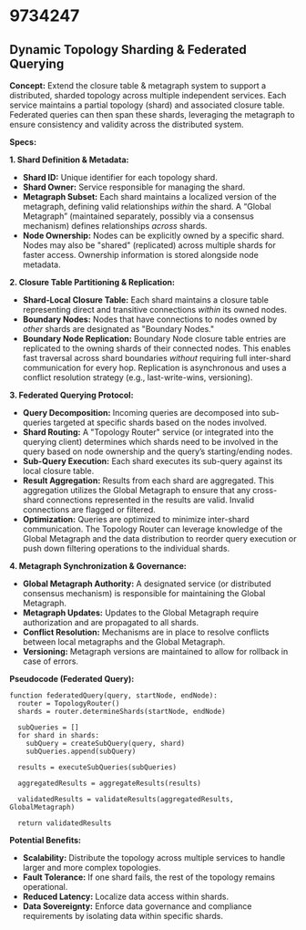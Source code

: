 # 9734247

## Dynamic Topology Sharding & Federated Querying

**Concept:** Extend the closure table & metagraph system to support a distributed, sharded topology across multiple independent services. Each service maintains a partial topology (shard) and associated closure table. Federated queries can then span these shards, leveraging the metagraph to ensure consistency and validity across the distributed system.

**Specs:**

**1. Shard Definition & Metadata:**

*   **Shard ID:** Unique identifier for each topology shard.
*   **Shard Owner:** Service responsible for managing the shard.
*   **Metagraph Subset:** Each shard maintains a localized version of the metagraph, defining valid relationships *within* the shard.  A “Global Metagraph” (maintained separately, possibly via a consensus mechanism) defines relationships *across* shards.
*   **Node Ownership:**  Nodes can be explicitly owned by a specific shard.  Nodes may also be "shared" (replicated) across multiple shards for faster access.  Ownership information is stored alongside node metadata.

**2. Closure Table Partitioning & Replication:**

*   **Shard-Local Closure Table:**  Each shard maintains a closure table representing direct and transitive connections *within* its owned nodes.
*   **Boundary Nodes:** Nodes that have connections to nodes owned by *other* shards are designated as "Boundary Nodes."
*   **Boundary Node Replication:** Boundary Node closure table entries are replicated to the owning shards of their connected nodes. This enables fast traversal across shard boundaries *without* requiring full inter-shard communication for every hop.  Replication is asynchronous and uses a conflict resolution strategy (e.g., last-write-wins, versioning).

**3. Federated Querying Protocol:**

*   **Query Decomposition:** Incoming queries are decomposed into sub-queries targeted at specific shards based on the nodes involved.
*   **Shard Routing:**  A "Topology Router" service (or integrated into the querying client) determines which shards need to be involved in the query based on node ownership and the query’s starting/ending nodes.
*   **Sub-Query Execution:** Each shard executes its sub-query against its local closure table.
*   **Result Aggregation:** Results from each shard are aggregated. This aggregation utilizes the Global Metagraph to ensure that any cross-shard connections represented in the results are valid. Invalid connections are flagged or filtered.
*   **Optimization:**  Queries are optimized to minimize inter-shard communication.  The Topology Router can leverage knowledge of the Global Metagraph and the data distribution to reorder query execution or push down filtering operations to the individual shards.

**4. Metagraph Synchronization & Governance:**

*   **Global Metagraph Authority:**  A designated service (or distributed consensus mechanism) is responsible for maintaining the Global Metagraph.
*   **Metagraph Updates:** Updates to the Global Metagraph require authorization and are propagated to all shards.
*   **Conflict Resolution:**  Mechanisms are in place to resolve conflicts between local metagraphs and the Global Metagraph.
*   **Versioning:**  Metagraph versions are maintained to allow for rollback in case of errors.

**Pseudocode (Federated Query):**

```
function federatedQuery(query, startNode, endNode):
  router = TopologyRouter()
  shards = router.determineShards(startNode, endNode)

  subQueries = []
  for shard in shards:
    subQuery = createSubQuery(query, shard)
    subQueries.append(subQuery)

  results = executeSubQueries(subQueries)

  aggregatedResults = aggregateResults(results)

  validatedResults = validateResults(aggregatedResults, GlobalMetagraph)

  return validatedResults
```

**Potential Benefits:**

*   **Scalability:**  Distribute the topology across multiple services to handle larger and more complex topologies.
*   **Fault Tolerance:**  If one shard fails, the rest of the topology remains operational.
*   **Reduced Latency:**  Localize data access within shards.
*   **Data Sovereignty:**  Enforce data governance and compliance requirements by isolating data within specific shards.